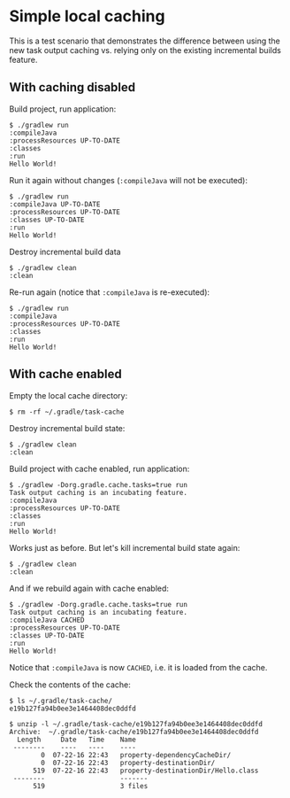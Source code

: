 # Simple local caching

This is a test scenario that demonstrates the difference between using the new task output caching vs. relying only on the existing incremental builds feature.

## With caching disabled

Build project, run application:

```text
$ ./gradlew run
:compileJava
:processResources UP-TO-DATE
:classes
:run
Hello World!
```

Run it again without changes (`:compileJava` will not be executed):

```text
$ ./gradlew run
:compileJava UP-TO-DATE
:processResources UP-TO-DATE
:classes UP-TO-DATE
:run
Hello World!
```

Destroy incremental build data

```text
$ ./gradlew clean
:clean
```

Re-run again (notice that `:compileJava` is re-executed):

```text
$ ./gradlew run
:compileJava
:processResources UP-TO-DATE
:classes
:run
Hello World!
```

## With cache enabled

Empty the local cache directory:

```text
$ rm -rf ~/.gradle/task-cache
```

Destroy incremental build state:

```text
$ ./gradlew clean
:clean
```

Build project with cache enabled, run application:

```text
$ ./gradlew -Dorg.gradle.cache.tasks=true run
Task output caching is an incubating feature.
:compileJava
:processResources UP-TO-DATE
:classes
:run
Hello World!
```

Works just as before. But let's kill incremental build state again:

```text
$ ./gradlew clean
:clean
```

And if we rebuild again with cache enabled:

```text
$ ./gradlew -Dorg.gradle.cache.tasks=true run
Task output caching is an incubating feature.
:compileJava CACHED
:processResources UP-TO-DATE
:classes UP-TO-DATE
:run
Hello World!
```

Notice that `:compileJava` is now `CACHED`, i.e. it is loaded from the cache.

Check the contents of the cache:

```text
$ ls ~/.gradle/task-cache/
e19b127fa94b0ee3e1464408dec0ddfd

$ unzip -l ~/.gradle/task-cache/e19b127fa94b0ee3e1464408dec0ddfd
Archive:  ~/.gradle/task-cache/e19b127fa94b0ee3e1464408dec0ddfd
  Length     Date   Time    Name
 --------    ----   ----    ----
        0  07-22-16 22:43   property-dependencyCacheDir/
        0  07-22-16 22:43   property-destinationDir/
      519  07-22-16 22:43   property-destinationDir/Hello.class
 --------                   -------
      519                   3 files
```
